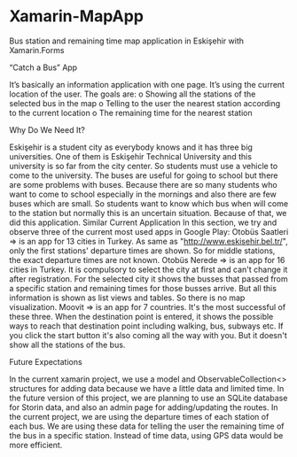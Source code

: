 # Xamarin-MapApp
Bus station and remaining time map application in Eskişehir with Xamarin.Forms

“Catch a Bus” App

It’s basically an information application with one page. It’s using the current location of the user. The goals are:
o	Showing all the stations of the selected bus in the map
o	Telling to the user the nearest station according to the current location
o	The remaining time for the nearest station


Why Do We Need It?

Eskişehir is a student city as everybody knows and it has three big universities.  One of them is Eskişehir Technical University and this university is so far from the city center. So students must use a vehicle to come to the university.  The buses are useful for going to school but there are some problems with buses. Because there are so many students who want to come to school especially in the mornings and also there are few buses which are small. So students want to know which bus when will come to the station but normally this is an uncertain situation. Because of that, we did this application.
Similar Current Application
In this section, we try and observe three of the current most used apps in Google Play:
Otobüs Saatleri => is an app for 13 cities in Turkey. As same as "http://www.eskisehir.bel.tr/", only the first stations' departure times are shown. So for middle stations, the exact departure times are not known.
Otobüs Nerede => is an app for 16 cities in Turkey. It is compulsory to select the city at first and can't change it after registration. For the selected city it shows the busses that passed from a specific station and remaining times for those busses arrive. But all this information is shown as list views and tables. So there is no map visualization.
Moovit => is an app for 7 countries. It's the most successful of these three. When the destination point is entered, it shows the possible ways to reach that destination point including walking, bus, subways etc. If you click the start button it's also coming all the way with you. But it doesn't show all the stations of the bus.


Future Expectations

In the current xamarin project, we use a model and ObservableCollection<> structures for adding data because we have a little data and limited time. In the future version of this project, we are planning to use an SQLite database for Storin data, and also an admin page for adding/updating the routes. 
In the current project, we are using the departure times of each station of each bus. We are using these data for telling the user the remaining time of the bus in a specific station. Instead of time data, using GPS data would be more efficient.
